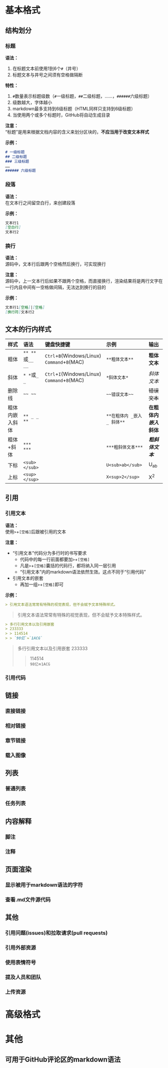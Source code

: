 # 基本格式
## 结构划分
### 标题
**语法：**
1. 在标题文本前使用1到6个`#`（井号）
2. 标题文本与井号之间须有空格做隔断

**特性：**
1. `#`数量表示标题级数（`#`一级标题，`##`二级标题，……，`######`六级标题）
2. 级数越大，字体越小
3. markdown最多支持到6级标题（HTML同样只支持到6级标题）
4. 当使用两个或多个标题时，GitHub将自动生成目录

**注意：**  
“标题”是用来根据文档内容的含义来划分区块的，**不应当用于改变文本样式**

**示例：**
```markdown
# 一级标题
## 二级标题
### 三级标题
……
###### 六级标题
```

### 段落
**语法：**  
在文本行之间留空白行，来创建段落

**示例：**
``` markdown
文本行1
[空白行]
文本行2
```

### 换行
**语法：**  
源码中，文本行后跟两个空格然后换行，可实现换行

**注意：**  
源码中，上一文本行后如果不跟两个空格，而直接换行，渲染结果将是两行文字在一行内且中间有一空格做间隔，无法达到换行的目的

**示例：**
```markdown
文本行1[空格]|[空格]
[换行符]文本行2
```

## 文本的行内样式
|样式          |语法            |键盘快捷键                                       |示例                     |输出                      |
|:-------------|:---------------|:------------------------------------------------|:-----------------------|:-------------------------|
|粗体          |`** **`或`__ __`|`Ctrl`+`B`(Windows/Linux)<br />`Command`+`B`(MAC)|`**粗体文本**`           |**粗体文本**             |
|斜体          |`* *`或`_ _`    |`Ctrl`+`I`(Windows/Linux)<br />`Command`+`B`(MAC)|`*斜体文本*`             |*斜体文本*                |
|删除线        |`~~ ~~`         |                                                 |`~~错误文本~~`           |~~错误文本~~              |
|粗体内嵌入斜体|`** _ _ **`     |                                                 |`**在粗体内 _嵌入_ 斜体**`|**在粗体内 _嵌入_ 斜体**|
|粗体+斜体     |`*** ***`       |                                                 |`***粗斜体文本***`       |***粗斜体文本***         |
|下标          |`<sub> </sub>`  |                                                 |`U<sub>ab</sub>`         |U<sub>ab</sub>           |
|上标          |`<sup> </sup>`  |                                                 |`X<sup>2</sup>`          |X<sup>2</sup>            |

## 引用
### 引用文本
**语法：**  
使用`>`+`[空格]`后跟被引用的文本

**注意：**
- “引用文本”代码分为多行时的书写要求
  - 代码中的每一行前面都要加`>`+`[空格]`
  - 凡是`>`+`[空格]`囊括的代码行，都将纳入同一层引用
  - “引用文本”内的markdown语法依然生效。这点不同于“引用代码”
- 引用文本的嵌套
  - 再加一组`>`+`[空格]`即可

**示例：**
```markdown
> 引用文本语法常常有特殊的视觉表现，但不会赋予文本特殊样式。
```
> 引用文本语法常常有特殊的视觉表现，但不会赋予文本特殊样式。

```markdown
> 多行引用文本以及引用嵌套
> 233333
> > 114514
> > `98亿`≈`1ACG`
```
> 多行引用文本以及引用嵌套
> 233333
> > 114514  
> > `98亿`≈`1ACG`

### 引用代码
## 链接
### 直接链接
### 相对链接
### 章节链接
### 载入图像
## 列表
### 普通列表
### 任务列表
## 内容解释
### 脚注
### 注释
## 页面渲染
### 显示被用于markdown语法的字符
### 查看.md文件源代码
## 其他
### 引用问题(issues)和拉取请求(pull requests)
### 引用外部资源
### 使用表情符号
### 提及人员和团队
### 上传资源
# 高级格式
# 其他
## 可用于GitHub评论区的markdown语法
